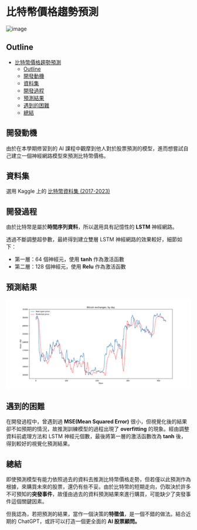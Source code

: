 # 比特幣價格趨勢預測

![image](https://img.shields.io/badge/Python-FFD43B?style=for-the-badge&logo=python&logoColor=blue)

## Outline
- [比特幣價格趨勢預測](#比特幣價格趨勢預測)
  - [Outline](#outline)
  - [開發動機](#開發動機)
  - [資料集](#資料集)
  - [開發過程](#開發過程)
  - [預測結果](#預測結果)
  - [遇到的困難](#遇到的困難)
  - [總結](#總結)

## 開發動機

由於在本學期修習到的 AI 課程中觀摩到他人對於股票預測的模型，進而想嘗試自己建立一個神經網路模型來預測比特幣價格。

## 資料集

選用 Kaggle 上的 [比特幣資料集 (2017-2023)](https://www.kaggle.com/datasets/jkraak/bitcoin-price-dataset) 


## 開發過程

由於比特幣是屬於**時間序列資料**，所以選用具有記憶性的 **LSTM** 神經網路。

透過不斷調整超參數，最終得到建立雙層 LSTM 神經網路的效果較好，細節如下：
- 第一層：64 個神經元，使用 **tanh** 作為激活函數
- 第二層：128 個神經元，使用 **Relu** 作為激活函數

## 預測結果

![image](./Images/Prediction.png)

## 遇到的困難

在開發過程中，曾遇到過 **MSE(Mean Squared Error)** 很小，但視覺化後的結果卻不如預期的情況，故推測訓練模型的過程出現了 **overfitting** 的現象。經由調整資料前處理方法和 LSTM 神經元個數，最後將第一層的激活函數改為 **tanh** 後，得到較好的視覺化預測結果。

## 總結

即使預測模型有能力依照過去的資料去推測比特幣價格走勢，但若僅以此預測作為根據，來購買未來的股票，還仍有些不妥。由於比特幣的短期走向，仍取決於許多不可預知的**突發事件**，故僅由過去的資料預測結果來進行購買，可能缺少了突發事件這個關鍵因素。

但我認為，若把預測的結果，當作一個決策的**特徵值**，是一個不錯的做法。結合近期的 ChatGPT，或許可以打造一個更全面的 **AI 股票顧問。**